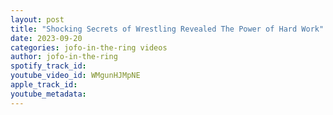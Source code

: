 ```yaml
---
layout: post
title: "Shocking Secrets of Wrestling Revealed The Power of Hard Work"
date: 2023-09-20
categories: jofo-in-the-ring videos
author: jofo-in-the-ring
spotify_track_id: 
youtube_video_id: WMgunHJMpNE
apple_track_id: 
youtube_metadata: 
---
```

